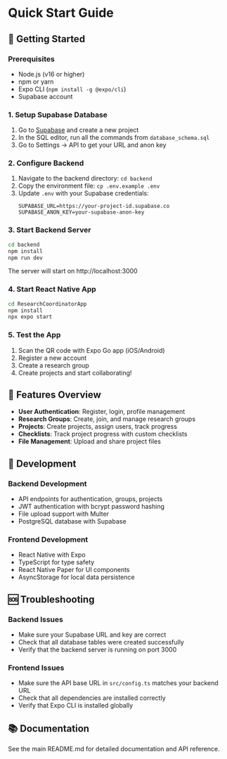 # Quick Start Guide

## 🚀 Getting Started

### Prerequisites
- Node.js (v16 or higher)
- npm or yarn
- Expo CLI (`npm install -g @expo/cli`)
- Supabase account

### 1. Setup Supabase Database

1. Go to [Supabase](https://supabase.com) and create a new project
2. In the SQL editor, run all the commands from `database_schema.sql`
3. Go to Settings → API to get your URL and anon key

### 2. Configure Backend

1. Navigate to the backend directory: `cd backend`
2. Copy the environment file: `cp .env.example .env`
3. Update `.env` with your Supabase credentials:
   ```
   SUPABASE_URL=https://your-project-id.supabase.co
   SUPABASE_ANON_KEY=your-supabase-anon-key
   ```

### 3. Start Backend Server

```bash
cd backend
npm install
npm run dev
```

The server will start on http://localhost:3000

### 4. Start React Native App

```bash
cd ResearchCoordinatorApp
npm install
npx expo start
```

### 5. Test the App

1. Scan the QR code with Expo Go app (iOS/Android)
2. Register a new account
3. Create a research group
4. Create projects and start collaborating!

## 📱 Features Overview

- **User Authentication**: Register, login, profile management
- **Research Groups**: Create, join, and manage research groups
- **Projects**: Create projects, assign users, track progress
- **Checklists**: Track project progress with custom checklists
- **File Management**: Upload and share project files

## 🔧 Development

### Backend Development
- API endpoints for authentication, groups, projects
- JWT authentication with bcrypt password hashing
- File upload support with Multer
- PostgreSQL database with Supabase

### Frontend Development
- React Native with Expo
- TypeScript for type safety
- React Native Paper for UI components
- AsyncStorage for local data persistence

## 🆘 Troubleshooting

### Backend Issues
- Make sure your Supabase URL and key are correct
- Check that all database tables were created successfully
- Verify that the backend server is running on port 3000

### Frontend Issues
- Make sure the API base URL in `src/config.ts` matches your backend URL
- Check that all dependencies are installed correctly
- Verify that Expo CLI is installed globally

## 📚 Documentation

See the main README.md for detailed documentation and API reference.
